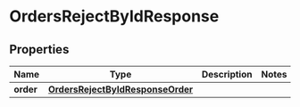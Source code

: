

# OrdersRejectByIdResponse


## Properties

| Name | Type | Description | Notes |
|------------ | ------------- | ------------- | -------------|
|**order** | [**OrdersRejectByIdResponseOrder**](OrdersRejectByIdResponseOrder.md) |  |  |



